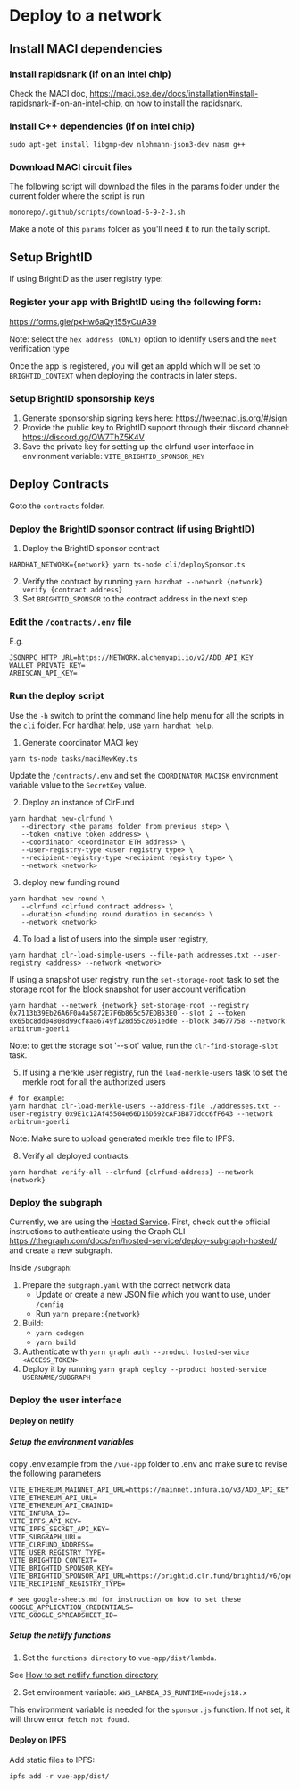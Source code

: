 # Deploy to a network

## Install MACI dependencies

### Install rapidsnark (if on an intel chip)

Check the MACI doc, https://maci.pse.dev/docs/installation#install-rapidsnark-if-on-an-intel-chip, on how to install the rapidsnark.


### Install C++ dependencies (if on intel chip)

```
sudo apt-get install libgmp-dev nlohmann-json3-dev nasm g++
```

### Download MACI circuit files

The following script will download the files in the params folder under the current folder where the script is run

```
monorepo/.github/scripts/download-6-9-2-3.sh
```

Make a note of this `params` folder as you'll need it to run the tally script.

## Setup BrightID
If using BrightID as the user registry type:

### Register your app with BrightID using the following form:

https://forms.gle/pxHw6aQy155yCuA39

Note: select the `hex address (ONLY)` option to identify users and the `meet` verification type

Once the app is registered, you will get an appId which will be set to `BRIGHTID_CONTEXT` when deploying the contracts in later steps.

### Setup BrightID sponsorship keys

1. Generate sponsorship signing keys here: https://tweetnacl.js.org/#/sign
2. Provide the public key to BrightID support through their discord channel: https://discord.gg/QW7ThZ5K4V
3. Save the private key for setting up the clrfund user interface in environment variable: `VITE_BRIGHTID_SPONSOR_KEY`


## Deploy Contracts

Goto the `contracts` folder.

### Deploy the BrightID sponsor contract (if using BrightID)

1. Deploy the BrightID sponsor contract

```
HARDHAT_NETWORK={network} yarn ts-node cli/deploySponsor.ts
```

2. Verify the contract by running `yarn hardhat --network {network} verify {contract address}`
3. Set `BRIGHTID_SPONSOR` to the contract address in the next step

### Edit the `/contracts/.env` file

E.g.

```
JSONRPC_HTTP_URL=https://NETWORK.alchemyapi.io/v2/ADD_API_KEY
WALLET_PRIVATE_KEY=
ARBISCAN_API_KEY=
```

### Run the deploy script
Use the `-h` switch to print the command line help menu for all the scripts in the `cli` folder. For hardhat help, use `yarn hardhat help`.

1. Generate coordinator MACI key

```
yarn ts-node tasks/maciNewKey.ts
```

Update the `/contracts/.env` and set the `COORDINATOR_MACISK` environment variable value to the `SecretKey` value.

2. Deploy an instance of ClrFund

```
yarn hardhat new-clrfund \
   --directory <the params folder from previous step> \
   --token <native token address> \
   --coordinator <coordinator ETH address> \
   --user-registry-type <user registry type> \
   --recipient-registry-type <recipient registry type> \
   --network <network>
```

3. deploy new funding round
```
yarn hardhat new-round \
   --clrfund <clrfund contract address> \
   --duration <funding round duration in seconds> \
   --network <network>
```


4. To load a list of users into the simple user registry,

```
yarn hardhat clr-load-simple-users --file-path addresses.txt --user-registry <address> --network <network>
```


If using a snapshot user registry, run the `set-storage-root` task to set the storage root for the block snapshot for user account verification

```
yarn hardhat --network {network} set-storage-root --registry 0x7113b39Eb26A6F0a4a5872E7F6b865c57EDB53E0 --slot 2 --token 0x65bc8dd04808d99cf8aa6749f128d55c2051edde --block 34677758 --network arbitrum-goerli
```

Note: to get the storage slot '--slot' value, run the `clr-find-storage-slot` task.

5. If using a merkle user registry, run the `load-merkle-users` task to set the merkle root for all the authorized users

```
# for example:
yarn hardhat clr-load-merkle-users --address-file ./addresses.txt --user-registry 0x9E1c12Af45504e66D16D592cAF3B877ddc6fF643 --network arbitrum-goerli
```

Note: Make sure to upload generated merkle tree file to IPFS.


8. Verify all deployed contracts:

```
yarn hardhat verify-all --clrfund {clrfund-address} --network {network}
```

### Deploy the subgraph

Currently, we are using the [Hosted Service](https://thegraph.com/docs/en/hosted-service/what-is-hosted-service/). First, check out the official instructions to authenticate using the Graph CLI https://thegraph.com/docs/en/hosted-service/deploy-subgraph-hosted/ and create a new subgraph.

Inside `/subgraph`:

1. Prepare the `subgraph.yaml` with the correct network data
   - Update or create a new JSON file which you want to use, under `/config`
   - Run `yarn prepare:{network}`
2. Build:
   - `yarn codegen`
   - `yarn build`
3. Authenticate with `yarn graph auth --product hosted-service <ACCESS_TOKEN>`
4. Deploy it by running `yarn graph deploy --product hosted-service USERNAME/SUBGRAPH`


### Deploy the user interface

#### Deploy on netlify

##### Setup the environment variables

copy .env.example from the `/vue-app` folder to .env and make sure to revise the following parameters

```
VITE_ETHEREUM_MAINNET_API_URL=https://mainnet.infura.io/v3/ADD_API_KEY
VITE_ETHEREUM_API_URL=
VITE_ETHEREUM_API_CHAINID=
VITE_INFURA_ID=
VITE_IPFS_API_KEY=
VITE_IPFS_SECRET_API_KEY=
VITE_SUBGRAPH_URL=
VITE_CLRFUND_ADDRESS=
VITE_USER_REGISTRY_TYPE=
VITE_BRIGHTID_CONTEXT=
VITE_BRIGHTID_SPONSOR_KEY=
VITE_BRIGHTID_SPONSOR_API_URL=https://brightid.clr.fund/brightid/v6/operations
VITE_RECIPIENT_REGISTRY_TYPE=

# see google-sheets.md for instruction on how to set these
GOOGLE_APPLICATION_CREDENTIALS=
VITE_GOOGLE_SPREADSHEET_ID=

```

##### Setup the netlify functions

1. Set the `functions directory` to `vue-app/dist/lambda`.

See [How to set netlify function directory](https://docs.netlify.com/functions/optional-configuration/?fn-language=ts)

2. Set environment variable: `AWS_LAMBDA_JS_RUNTIME=nodejs18.x`

This environment variable is needed for the `sponsor.js` function. If not set, it will throw error `fetch not found`.


#### Deploy on IPFS

Add static files to IPFS:

```
ipfs add -r vue-app/dist/
```

